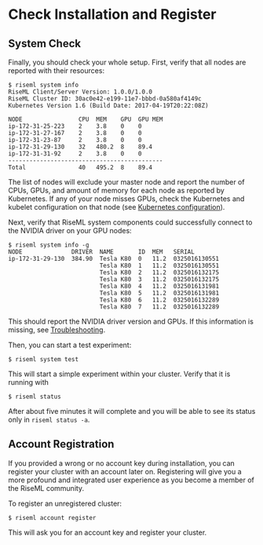 # Check Installation and Register

## System Check
Finally, you should check your whole setup.
First, verify that all nodes are reported with their resources:
```
$ riseml system info
RiseML Client/Server Version: 1.0.0/1.0.0
RiseML Cluster ID: 30ac0e42-e199-11e7-bbbd-0a580af4149c
Kubernetes Version 1.6 (Build Date: 2017-04-19T20:22:08Z)

NODE                CPU  MEM    GPU  GPU MEM
ip-172-31-25-223    2    3.8    0    0
ip-172-31-27-167    2    3.8    0    0
ip-172-31-23-87     2    3.8    0    0
ip-172-31-29-130    32   480.2  8    89.4
ip-172-31-31-92     2    3.8    0    0
--------------------------------------------
Total               40   495.2  8    89.4
```

The list of nodes will exclude your master node and report the number of CPUs, GPUs, and amount of memory for each node as reported by Kubernetes.
If any of your node misses GPUs, check the Kubernetes and kubelet configuration on that node (see [Kubernetes configuration](kubernetes.md)).

Next, verify that RiseML system components could successfully connect to the NVIDIA driver on your GPU nodes:

```
$ riseml system info -g
NODE              DRIVER  NAME       ID  MEM   SERIAL
ip-172-31-29-130  384.90  Tesla K80  0   11.2  0325016130551
                          Tesla K80  1   11.2  0325016130551
                          Tesla K80  2   11.2  0325016132175
                          Tesla K80  3   11.2  0325016132175
                          Tesla K80  4   11.2  0325016131981
                          Tesla K80  5   11.2  0325016131981
                          Tesla K80  6   11.2  0325016132289
                          Tesla K80  7   11.2  0325016132289
```
This should report the NVIDIA driver version and GPUs.
If this information is missing, see [Troubleshooting](troubleshooting.md).


Then, you can start a test experiment:
```
$ riseml system test
```
This will start a simple experiment within your cluster.
Verify that it is running with
```
$ riseml status
```
After about five minutes it will complete and you will be able to see its status only in `riseml status -a`.

## Account Registration

If you provided a wrong or no account key during installation, you can register your cluster with an account later on.
Registering will give you a more profound and integrated user experience as you become a member of the RiseML community.

To register an unregistered cluster:
```
$ riseml account register
```
This will ask you for an account key and register your cluster.
